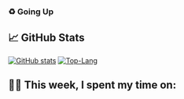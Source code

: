 ### ♻️ Going Up

<!--
**HUGHNew/HUGHNew** is a ✨ _special_ ✨ repository because its `README.md` (this file) appears on your GitHub profile.

Here are some ideas to get you started:

- 🔭 I’m currently working on ...
- 🌱 I’m currently learning ...
- 👯 I’m looking to collaborate on ...
- 🤔 I’m looking for help with ...
- 💬 Ask me about ...
- 📫 How to reach me: ...
- 😄 Pronouns: ...
- ⚡ Fun fact: ...
-->

## 📈 GitHub Stats

[![GitHub stats](https://github-readme-stats.vercel.app/api?username=HUGHNew&theme=onedark)](https://github.com/anuraghazra/github-readme-stats)
[![Top-Lang](https://github-readme-stats.vercel.app/api/top-langs/?username=HUGHNew)](https://github.com/anuraghazra/github-readme-stats)

## 👨‍💻 This week, I spent my time on:

<!--START_SECTION:waka-->
<!--END_SECTION:waka-->

<!--[![Wakatime stats](https://github-readme-stats.vercel.app/api/wakatime?username=HUGHNew)](https://github.com/anuraghazra/github-readme-stats)-->

